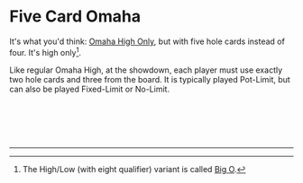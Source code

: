 # Five Card Omaha

It's what you'd think: [Omaha High
Only](https://secure.barge.org/bargerulebooks/BARGERuleBook2021-20210712.pdf#page=20),
but with five hole cards instead of
four.  It's high only[^1].

Like regular Omaha High, at the showdown, each player must use exactly
two hole cards and three from the board.  It is typically played Pot-Limit,
but can also be played Fixed-Limit or No-Limit.

<br/>
<br/>
<br/>
<br/>
<hr/>

[^1]:   The High/Low (with eight qualifier) variant is
called [Big
O](https://secure.barge.org/bargerulebooks/BARGERuleBook2021-20210712.pdf#page=15).
